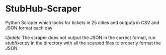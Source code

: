 StubHub-Scraper
===============

Python Scraper which looks for tickets in 25 cities and outputs in CSV and JSON format each day

*Update* The scraper does not output the JSON in the correct format, run stubfixer.py in the directory with all the scarped files to properly format the JSON
